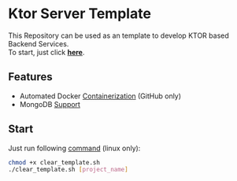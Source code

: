# Ktor Server Template
This Repository can be used as an template to develop KTOR based Backend Services.  
To start, just click [**here**](https://github.com/new?template_name=ktor-server-template&template_owner=mommde).

## Features
- Automated Docker [Containerization](https://ghcr.io) (GitHub only)
- MongoDB [Support](https://www.mongodb.com/docs/drivers/kotlin/coroutine/current/quick-start/)

## Start
Just run following [command](clear_template.sh) (linux only):
```bash
chmod +x clear_template.sh
./clear_template.sh [project_name]
```